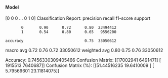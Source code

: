 #### Model
[0 0 0 ... 0 1 0]
Classification Report:
              precision    recall  f1-score   support

           0       0.90      0.72      0.80  23494412
           1       0.54      0.80      0.65   9556200

    accuracy                           0.75  33050612
   macro avg       0.72      0.76      0.72  33050612
weighted avg       0.80      0.75      0.76  33050612

Accuracy: 0.7456330309405466
Confusion Matrix:
[[17002941  6491471]
 [ 1915513  7640687]]
Confusion Matrix (%):
[[51.44516235 19.6410009 ]
 [ 5.79569601 23.11814075]]

